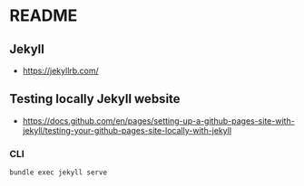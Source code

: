 # README

## Jekyll

- https://jekyllrb.com/

## Testing locally Jekyll website

- https://docs.github.com/en/pages/setting-up-a-github-pages-site-with-jekyll/testing-your-github-pages-site-locally-with-jekyll

### CLI

```shell
bundle exec jekyll serve
```
